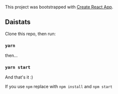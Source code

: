This project was bootstrapped with [Create React App](https://github.com/facebook/create-react-app).

## Daistats

Clone this repo, then run:

### `yarn`

then...

### `yarn start`

And that's it :)

If you use `npm` replace with `npm install` and `npm start`
